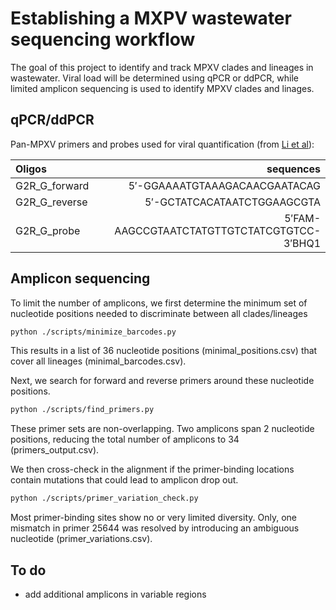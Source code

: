 # Establishing a MXPV wastewater sequencing workflow

The goal of this project to identify and track MPXV clades and lineages in wastewater. Viral load will be determined using qPCR or ddPCR, while limited amplicon sequencing is used to identify MPXV clades and linages.

## qPCR/ddPCR

Pan-MPXV primers and probes used for viral quantification (from [Li et al](https://doi.org/10.1016/j.jviromet.2010.07.012)):

| 	Oligos	                                    | sequences			 						                   |
|:----------------------------------------------|---------------------------------------------:|
| G2R_G_forward                                 |  5′-GGAAAATGTAAAGACAACGAATACAG 				       |
| G2R_G_reverse                                	|  5′-GCTATCACATAATCTGGAAGCGTA 				         |
| G2R_G_probe                                	  |  5′FAM-AAGCCGTAATCTATGTTGTCTATCGTGTCC-3′BHQ1 |


## Amplicon sequencing

To limit the number of amplicons, we first determine the minimum set of nucleotide positions needed to discriminate between all clades/lineages
```sh
python ./scripts/minimize_barcodes.py
```
This results in a list of 36 nucleotide positions (minimal_positions.csv) that cover all lineages (minimal_barcodes.csv).

Next, we search for forward and reverse primers around these nucleotide positions.
```sh
python ./scripts/find_primers.py
```
These primer sets are non-overlapping. Two amplicons span 2 nucleotide positions, reducing the total number of amplicons to 34 (primers_output.csv).

We then cross-check in the alignment if the primer-binding locations contain mutations that could lead to amplicon drop out.
```sh
python ./scripts/primer_variation_check.py
```
Most primer-binding sites show no or very limited diversity. Only, one mismatch in primer 25644 was resolved by introducing an ambiguous nucleotide (primer_variations.csv).

## To do
- add additional amplicons in variable regions
